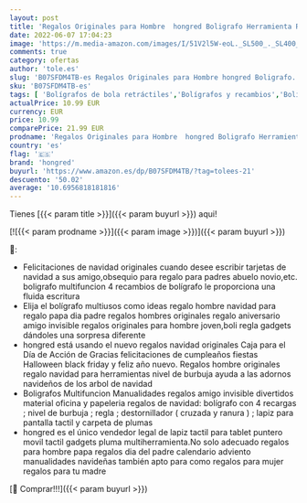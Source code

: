 ```yaml
---
layout: post
title: 'Regalos Originales para Hombre  hongred Boligrafo Herramienta Regalos Hombre Mujer Regalos Hombre Navidad Regalo para Profesora Boli Multiusos Dia del Padre Regalos San Valentin Hombre'
date: 2022-06-07 17:04:23
image: 'https://m.media-amazon.com/images/I/51V2l5W-eoL._SL500_._SL400_.jpg'
comments: true
category: ofertas
author: 'tole.es'
slug: 'B07SFDM4TB-es Regalos Originales para Hombre hongred Boligrafo...'
sku: 'B07SFDM4TB-es'
tags: [ 'Bolígrafos de bola retráctiles','Bolígrafos y recambios','Bolígrafos, lápices y útiles de escritura','Oficina y papelería','hongred','navidad','🇪🇸', ]
actualPrice: 10.99 EUR
currency: EUR
price: 10.99
comparePrice: 21.99 EUR
prodname: 'Regalos Originales para Hombre  hongred Boligrafo Herramienta Regalos Hombre Mujer Regalos Hombre Navidad Regalo para Profesora Boli Multiusos Dia del Padre Regalos San Valentin Hombre'
country: 'es'
flag: '🇪🇸'
brand: 'hongred'
buyurl: 'https://www.amazon.es/dp/B07SFDM4TB/?tag=tolees-21'
descuento: '50.02'
average: '10.6956818181816'
---
```


Tienes [{{< param title >}}]({{< param buyurl >}}) aqui!

[![{{< param prodname >}}]({{< param image >}})]({{< param buyurl >}})

🔎:

- Felicitaciones de navidad originales cuando desee escribir tarjetas de navidad a sus amigo,obsequio para regalo para padres abuelo novio,etc. boligrafo multifuncion 4 recambios de bolígrafo le proporciona una fluida escritura
- Elija el bolígrafo multiusos como ideas regalo hombre navidad para regalo papa dia padre regalos hombres originales regalo aniversario amigo invisible regalos originales para hombre joven,boli regla gadgets dándoles una sorpresa diferente
- hongred está usando el nuevo regalos navidad originales Caja para el Día de Acción de Gracias felicitaciones de cumpleaños fiestas Halloween black friday y feliz año nuevo. Regalos hombre originales regalo navidad para herramientas nivel de burbuja ayuda a las adornos navideños de los arbol de navidad
- Boligrafos Multifuncion Manualidades regalos amigo invisible divertidos material oficina y papeleria regalos de navidad: bolígrafo con 4 recargas ; nivel de burbuja ; regla ; destornillador ( cruzada y ranura ) ; lapiz para pantalla tactil y carpeta de plumas
- hongred es el único vendedor legal de lapiz tactil para tablet puntero movil tactil gadgets pluma multiherramienta.No solo adecuado regalos para hombre papa regalos dia del padre calendario adviento manualidades navideñas también apto para como regalos para mujer regalos para tu madre

[🛒 Comprar!!!]({{< param buyurl >}})
